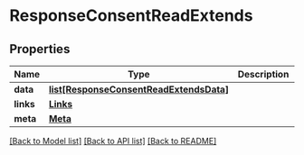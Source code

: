 # ResponseConsentReadExtends

## Properties
Name | Type | Description | Notes
------------ | ------------- | ------------- | -------------
**data** | [**list[ResponseConsentReadExtendsData]**](ResponseConsentReadExtendsData.md) |  | 
**links** | [**Links**](Links.md) |  | [optional] 
**meta** | [**Meta**](Meta.md) |  | [optional] 

[[Back to Model list]](../README.md#documentation-for-models) [[Back to API list]](../README.md#documentation-for-api-endpoints) [[Back to README]](../README.md)

